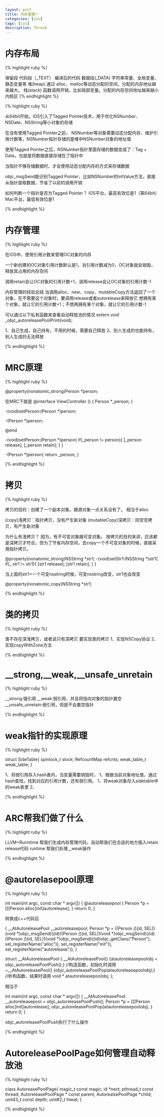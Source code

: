 ```yaml
---
layout: post
title: 内存管理一 
categories: [ios]
tags: [ios]
description: Thread 
---
```


<h1>内存布局</h1>

{% highlight ruby %}

保留段
代码段（_TEXT）      编译后的代码
数据段(_DATA)       字符串常量、全局变量、静态变量等
堆(heap)           通过 alloc、malloc等动态分配的空间，分配的内存地址越来越大。
栈(stack)          函数调用开销，比如局部变量。分配的内存空间地址越来越小
内核区
{% endhighlight %}

{% highlight ruby %}

从64bit开始，iOS引入了Tagged Pointer技术，用于优化NSNumber、NSDate、NSString等小对象的存储

在没有使用Tagged Pointer之前， NSNumber等对象需要动态分配内存、维护引用计数等，NSNumber指针存储的是堆中NSNumber对象的地址值

使用Tagged Pointer之后，NSNumber指针里面存储的数据变成了：Tag + Data，也就是将数据直接存储在了指针中

当指针不够存储数据时，才会使用动态分配内存的方式来存储数据

objc_msgSend能识别Tagged Pointer，比如NSNumber的intValue方法，直接从指针提取数据，节省了以前的调用开销

如何判断一个指针是否为Tagged Pointer？
iOS平台，最高有效位是1（第64bit）
Mac平台，最低有效位是1

{% endhighlight %}


<h1>内存管理</h1>

{% highlight ruby %}

在iOS中，使用引用计数来管理OC对象的内存

一个新创建的OC对象引用计数默认是1，当引用计数减为0，OC对象就会销毁，释放其占用的内存空间

调用retain会让OC对象的引用计数+1，调用release会让OC对象的引用计数-1

内存管理的经验总结
当调用alloc、new、copy、mutableCopy方法返回了一个对象，在不需要这个对象时，要调用release或者autorelease来释放它
想拥有某个对象，就让它的引用计数+1；不想再拥有某个对象，就让它的引用计数-1

可以通过以下私有函数来查看自动释放池的情况
extern void _objc_autoreleasePoolPrint(void);

1、自己生成，自己持有，不用的时候，需要自己释放
2、别人生成的也能持有，别人生成的无法释放

{% endhighlight %}


<h1>MRC原理</h1>

{% highlight ruby %}

@property(nonatomic,strong)Person *person;

在MRC下就是
@interface ViewController ()
{
    Person *_person;
}

-(void)setPerson:(Person *)person;

-(Person *)person;

@end

-(void)setPerson:(Person *)person{
    if(_person != person){
        [_person release];
        [_person retain];
    }
}

-(Person *)person{
    return _person;
}


{% endhighlight %}


<h1>拷贝</h1>

{% highlight ruby %}

拷贝的目的：创建了一个副本对象。跟源对象一点关系没有了。
相当于alloc

(copy)浅拷贝：指针拷贝，没有产生新对象
(mutableCopy)深拷贝：同空空拷贝，有产生新对象

为什么有浅拷贝？
因为，有不可变对象跟可变对象。
按拷贝的目的来讲，应该都是深拷贝才符合。但为了节省内存空间，去copy一个不可变对象的时候，直接采用指针拷贝。


@property(nonatomic,strong)NSString *str1; 
-(void)setStr1:(NSString *)str1{
    if(_ str1 != str1){
        [str1 release];
        [str1 retain];
    }
}

当上面的str1=一个可变nsstring时候，可变nsstring改变，str1也会改变

@property(nonatomic,copy)NSString *str1;


{% endhighlight %}



<h1> 类的拷贝 </h1>

{% highlight ruby %}

类不存在深浅拷贝，或者说只有深拷贝
要实现类的拷贝
1、实现NSCopy协议
2、实现copyWithZone方法

{% endhighlight %}





<h1>__strong,__weak,__unsafe_unretain</h1>

{% highlight ruby %}

__strong:强引用
__weak:弱引用，并且将指向对象的指针置空
__unsafe_unretain:弱引用，但是不会置空指针

{% endhighlight %}


<h1>weak指针的实现原理</h1>

{% highlight ruby %}

struct SideTable{
	spinlock_t slock;
	RefcountMap refcnts;
	weak_table_t weak_table;
}

1、将弱引用存入hash表内，当变量需要销毁时，
1、根据当前对象地址值，通过hash查找，找到对应的引用计数，还有弱引用。
1、将weak对象存入sidetable中的weak表里
2、

{% endhighlight %}

<h1>ARC帮我们做了什么</h1>

{% highlight ruby %}

LLVM+Runntime
帮我们生成内存管理代码，自动帮我们在合适的地方插入retain release代码
 runtime 帮我们处理__weak操作

{% endhighlight %}


<h1>@autorelasepool原理</h1>



{% highlight ruby %}

int main(int argc, const char * argv[]) {
    @autoreleasepool {
        Person *p = [[[Person alloc]init]autorelease];
    }
    return 0;
}

转换成c++代码后

{
 __AtAutoreleasePool __autoreleasepool; 
      Person *p = ((Person *(*)(id, SEL))(void *)objc_msgSend)((id)((Person *(*)(id, SEL))(void *)objc_msgSend)((id)((Person *(*)(id, SEL))(void *)objc_msgSend)((id)objc_getClass("Person"), sel_registerName("alloc")), sel_registerName("init")), sel_registerName("autorelease"));
   }


struct __AtAutoreleasePool {
  __AtAutoreleasePool() {atautoreleasepoolobj = objc_autoreleasePoolPush();}  //构造函数，初始化时调用
  ~__AtAutoreleasePool() {objc_autoreleasePoolPop(atautoreleasepoolobj);}    //析构函数，结果时调用
  void * atautoreleasepoolobj;
};

相当于

int main(int argc, const char * argv[]) {
      __AtAutoreleasePool __autoreleasepool = objc_autoreleasePoolPush();
         Person *p = [[[Person alloc]init]autorelease];
       objc_autoreleasePoolPop(atautoreleasepoolobj);
    }
    return 0;
}


objc_autoreleasePoolPush执行了什么操作


{% endhighlight %}


<h1>AutoreleasePoolPage如何管理自动释放池</h1>

{% highlight ruby %}

class AutoreasePoolPage{
	magic_t const magic;
	id *next;
	pthread_t const thread;
	AutoreleasePoolPage * const parent;
	AutorealsePoolPage *child;
	uint43_t const depth;
	uint#2_t hiwat;
}

{% endhighlight %}















